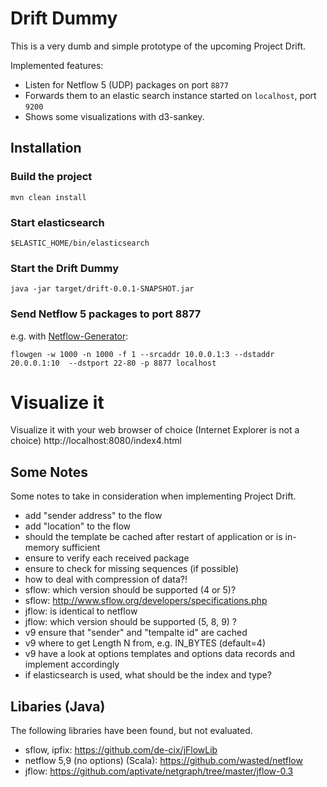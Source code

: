 # Drift Dummy

This is a very dumb and simple prototype of the upcoming Project Drift.

Implemented features:

 * Listen for Netflow 5 (UDP) packages on port `8877`
 * Forwards them to an elastic search instance started on `localhost`, port `9200`
 * Shows some visualizations with d3-sankey.

## Installation

### Build the project
`mvn clean install`

### Start elasticsearch
`$ELASTIC_HOME/bin/elasticsearch`

### Start the Drift Dummy
`java -jar target/drift-0.0.1-SNAPSHOT.jar`

### Send Netflow 5 packages to port 8877
e.g. with [Netflow-Generator](https://github.com/mshindo/NetFlow-Generator):

`flowgen -w 1000 -n 1000 -f 1 --srcaddr 10.0.0.1:3 --dstaddr 20.0.0.1:10  --dstport 22-80 -p 8877 localhost`

# Visualize it
Visualize it with your web browser of choice (Internet Explorer is not a choice)
http://localhost:8080/index4.html


## Some Notes

 Some notes to take in consideration when implementing Project Drift.

 * add "sender address" to the flow
 * add "location" to the flow
 * should the template be cached after restart of application or is in-memory sufficient
 * ensure to verify each received package
 * ensure to check for missing sequences (if possible)
 * how to deal with compression of data?!
 * sflow: which version should be supported (4 or 5)?
 * sflow: http://www.sflow.org/developers/specifications.php
 * jflow: is identical to netflow
 * jflow: which version should be supported (5, 8, 9) ?
 * v9 ensure that "sender" and "tempalte id" are cached
 * v9 where to get Length N from, e.g. IN_BYTES (default=4)
 * v9 have a look at options templates and options data records and implement accordingly
 * if elasticsearch is used, what should be the index and type?
 
 ## Libaries (Java)
 
 The following libraries have been found, but not evaluated.
 
  * sflow, ipfix: https://github.com/de-cix/jFlowLib
  * netflow 5,9 (no options) (Scala): https://github.com/wasted/netflow
  * jflow: https://github.com/aptivate/netgraph/tree/master/jflow-0.3